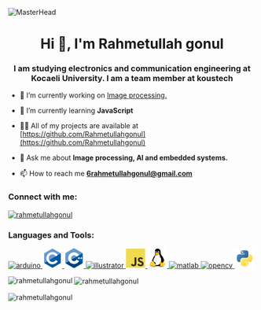 ![MasterHead](https://www.logic-fruit.com/wp-content/uploads/2023/07/Artificial-Intelligence-and-Machine-Learning-based-Image-Processing-01.jpg.webp)

<h1 align="center">Hi 👋, I'm Rahmetullah gonul</h1>
<h3 align="center">I am studying electronics and communication engineering at Kocaeli University. I am a team member at koustech</h3>

- 🔭 I’m currently working on [Image processing.](https://github.com/Rahmetullahgonul/stream_anti_vibration2)

- 🌱 I’m currently learning **JavaScript**

- 👨‍💻 All of my projects are available at [https://github.com/Rahmetullahgonul](https://github.com/Rahmetullahgonul)

- 💬 Ask me about **Image processing, AI and embedded systems.**

- 📫 How to reach me **6rahmetullahgonul@gmail.com**

<h3 align="left">Connect with me:</h3>
<p align="left">
<a href="https://linkedin.com/in/rahmetullahgonul" target="blank"><img align="center" src="https://raw.githubusercontent.com/rahuldkjain/github-profile-readme-generator/master/src/images/icons/Social/linked-in-alt.svg" alt="rahmetullahgonul" height="30" width="40" /></a>
</p>

<h3 align="left">Languages and Tools:</h3>
<p align="left"> <a href="https://www.arduino.cc/" target="_blank" rel="noreferrer"> <img src="https://cdn.worldvectorlogo.com/logos/arduino-1.svg" alt="arduino" width="40" height="40"/> </a> <a href="https://www.cprogramming.com/" target="_blank" rel="noreferrer"> <img src="https://raw.githubusercontent.com/devicons/devicon/master/icons/c/c-original.svg" alt="c" width="40" height="40"/> </a> <a href="https://www.w3schools.com/cpp/" target="_blank" rel="noreferrer"> <img src="https://raw.githubusercontent.com/devicons/devicon/master/icons/cplusplus/cplusplus-original.svg" alt="cplusplus" width="40" height="40"/> </a> <a href="https://www.adobe.com/in/products/illustrator.html" target="_blank" rel="noreferrer"> <img src="https://www.vectorlogo.zone/logos/adobe_illustrator/adobe_illustrator-icon.svg" alt="illustrator" width="40" height="40"/> </a> <a href="https://developer.mozilla.org/en-US/docs/Web/JavaScript" target="_blank" rel="noreferrer"> <img src="https://raw.githubusercontent.com/devicons/devicon/master/icons/javascript/javascript-original.svg" alt="javascript" width="40" height="40"/> </a> <a href="https://www.linux.org/" target="_blank" rel="noreferrer"> <img src="https://raw.githubusercontent.com/devicons/devicon/master/icons/linux/linux-original.svg" alt="linux" width="40" height="40"/> </a> <a href="https://www.mathworks.com/" target="_blank" rel="noreferrer"> <img src="https://upload.wikimedia.org/wikipedia/commons/2/21/Matlab_Logo.png" alt="matlab" width="40" height="40"/> </a> <a href="https://opencv.org/" target="_blank" rel="noreferrer"> <img src="https://www.vectorlogo.zone/logos/opencv/opencv-icon.svg" alt="opencv" width="40" height="40"/> </a> <a href="https://www.python.org" target="_blank" rel="noreferrer"> <img src="https://raw.githubusercontent.com/devicons/devicon/master/icons/python/python-original.svg" alt="python" width="40" height="40"/> </a> </p>

<p><img align="left" src="https://github-readme-stats.vercel.app/api/top-langs?username=rahmetullahgonul&show_icons=true&locale=en&layout=compact" alt="rahmetullahgonul" /></p>

<p>&nbsp;<img align="center" src="https://github-readme-stats.vercel.app/api?username=rahmetullahgonul&show_icons=true&locale=en" alt="rahmetullahgonul" /></p>

<p><img align="center" src="https://github-readme-streak-stats.herokuapp.com/?user=rahmetullahgonul&" alt="rahmetullahgonul" /></p>
